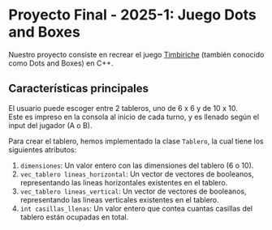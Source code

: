 # Proyecto Final - 2025-1: Juego Dots and Boxes

Nuestro proyecto consiste en recrear el juego [Timbiriche](https://es.wikipedia.org/wiki/Timbiriche_(juego)) (también conocido como Dots and Boxes) en C++.

## Características principales

El usuario puede escoger entre 2 tableros, uno de 6 x 6 y de 10 x 10.  
Este es impreso en la consola al inicio de cada turno, y es llenado según el input del jugador (A o B).  
  
Para crear el tablero, hemos implementado la clase `Tablero`, la cual tiene los siguientes atributos:  
1. `dimensiones`: Un valor entero con las dimensiones del tablero (6 o 10).  
2. `vec_tablero lineas_horizontal`: Un vector de vectores de booleanos, representando las lineas horizontales existentes en el tablero.  
3. `vec_tablero lineas_vertical`: Un vector de vectores de booleanos, representando las lineas verticales existentes en el tablero.  
4. `int casillas_llenas`: Un valor entero que contea cuantas casillas del tablero están ocupadas en total.  
